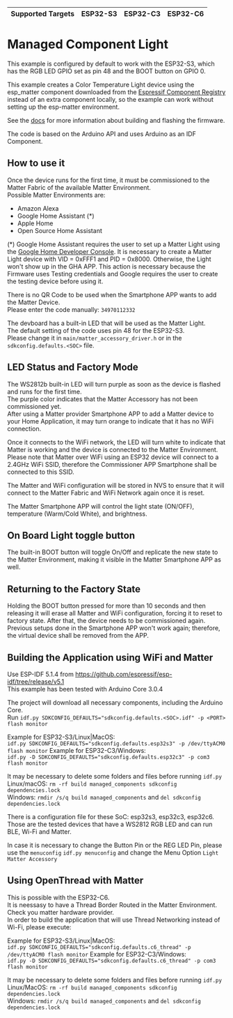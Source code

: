 | Supported Targets | ESP32-S3 | ESP32-C3 | ESP32-C6 |
| ----------------- | -------- | -------- | -------- |


# Managed Component Light

This example is configured by default to work with the ESP32-S3, which has the RGB LED GPIO set as pin 48 and the BOOT button on GPIO 0.

This example creates a Color Temperature Light device using the esp_matter component downloaded from the [Espressif Component Registry](https://components.espressif.com/) instead of an extra component locally, so the example can work without setting up the esp-matter environment.

See the [docs](https://docs.espressif.com/projects/esp-matter/en/latest/esp32/developing.html) for more information about building and flashing the firmware.

The code is based on the Arduino API and uses Arduino as an IDF Component.

## How to use it

Once the device runs for the first time, it must be commissioned to the Matter Fabric of the available Matter Environment.  
Possible Matter Environments are:  
- Amazon Alexa
- Google Home Assistant (*)
- Apple Home
- Open Source Home Assistant

(*) Google Home Assistant requires the user to set up a Matter Light using the [Google Home Developer Console](https://developers.home.google.com/codelabs/matter-device#2). It is necessary to create a Matter Light device with VID = 0xFFF1 and PID = 0x8000. Otherwise, the Light won't show up in the GHA APP. This action is necessary because the Firmware uses Testing credentials and Google requires the user to create the testing device before using it.

There is no QR Code to be used when the Smartphone APP wants to add the Matter Device.  
Please enter the code manually: `34970112332`

The devboard has a built-in LED that will be used as the Matter Light.  
The default setting of the code uses pin 48 for the ESP32-S3.  
Please change it in `main/matter_accessory_driver.h` or in the `sdkconfig.defaults.<SOC>` file.

## LED Status and Factory Mode

The WS2812b built-in LED will turn purple as soon as the device is flashed and runs for the first time.  
The purple color indicates that the Matter Accessory has not been commissioned yet.  
After using a Matter provider Smartphone APP to add a Matter device to your Home Application, it may turn orange to indicate that it has no WiFi connection.

Once it connects to the WiFi network, the LED will turn white to indicate that Matter is working and the device is connected to the Matter Environment.
Please note that Matter over WiFi using an ESP32 device will connect to a 2.4GHz WiFi SSID, therefore the Commissioner APP Smartphone shall be connected to this SSID.

The Matter and WiFi configuration will be stored in NVS to ensure that it will connect to the Matter Fabric and WiFi Network again once it is reset.

The Matter Smartphone APP will control the light state (ON/OFF), temperature (Warm/Cold White), and brightness.

## On Board Light toggle button

The built-in BOOT button will toggle On/Off and replicate the new state to the Matter Environment, making it visible in the Matter Smartphone APP as well.

## Returning to the Factory State

Holding the BOOT button pressed for more than 10 seconds and then releasing it will erase all Matter and WiFi configuration, forcing it to reset to factory state. After that, the device needs to be commissioned again. Previous setups done in the Smartphone APP won't work again; therefore, the virtual device shall be removed from the APP.

## Building the Application using WiFi and Matter

Use ESP-IDF 5.1.4 from https://github.com/espressif/esp-idf/tree/release/v5.1  
This example has been tested with Arduino Core 3.0.4

The project will download all necessary components, including the Arduino Core.  
Run `idf.py SDKCONFIG_DEFAULTS="sdkconfig.defaults.<SOC>.idf" -p <PORT> flash monitor`

Example for ESP32-S3/Linux|MacOS:  
`idf.py SDKCONFIG_DEFAULTS="sdkconfig.defaults.esp32s3" -p /dev/ttyACM0 flash monitor`
Example for ESP32-C3/Windows:  
`idf.py -D SDKCONFIG_DEFAULTS="sdkconfig.defaults.esp32c3" -p com3 flash monitor`

It may be necessary to delete some folders and files  before running `idf.py`  
Linux/macOS: `rm -rf build managed_components sdkconfig dependencies.lock`  
Windows: `rmdir /s/q build managed_components` and `del sdkconfig dependencies.lock`

There is a configuration file for these SoC: esp32s3, esp32c3, esp32c6.
Those are the tested devices that have a WS2812 RGB LED and can run BLE, Wi-Fi and Matter.

In case it is necessary to change the Button Pin or the REG LED Pin, please use the `menuconfig`
`idf.py menuconfig` and change the Menu Option `Light Matter Accessory`

## Using OpenThread with Matter

This is possible with the ESP32-C6.  
It is neessasy to have a Thread Border Routed in the Matter Environment. Check you matter hardware provider.  
In order to build the application that will use Thread Networking instead of Wi-Fi, please execute:

Example for ESP32-S3/Linux|MacOS:  
`idf.py SDKCONFIG_DEFAULTS="sdkconfig.defaults.c6_thread" -p /dev/ttyACM0 flash monitor`
Example for ESP32-C3/Windows:  
`idf.py -D SDKCONFIG_DEFAULTS="sdkconfig.defaults.c6_thread" -p com3 flash monitor`

It may be necessary to delete some folders and files before running `idf.py`  
Linux/MacOS: `rm -rf build managed_components sdkconfig dependencies.lock`  
Windows: `rmdir /s/q build managed_components` and `del sdkconfig dependencies.lock`
